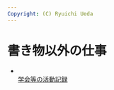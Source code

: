 ```yaml
---
Copyright: (C) Ryuichi Ueda
---
```


# 書き物以外の仕事
<ul><li><br />
<a href="http://blog.ueda.asia/?page_id=1746" title="学会等の活動記録">学会等の活動記録</a><br />
</li></ul>
